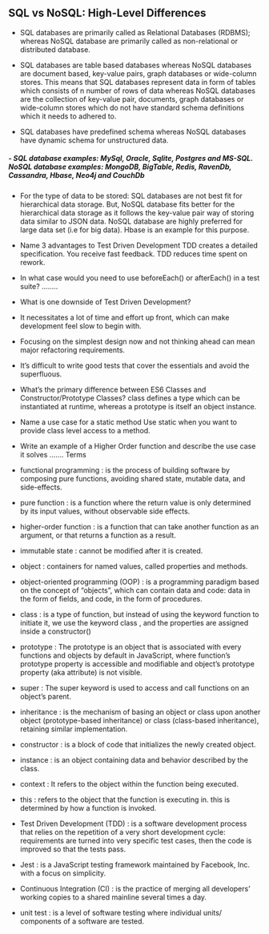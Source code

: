

## SQL vs NoSQL: High-Level Differences

- SQL databases are primarily called as Relational Databases (RDBMS); whereas NoSQL database are primarily called as non-relational or distributed database.

- SQL databases are table based databases whereas NoSQL databases are document based, key-value pairs, graph databases or wide-column stores. This means that SQL databases represent data in form of tables which consists of n number of rows of data whereas NoSQL databases are the collection of key-value pair, documents, graph databases or wide-column stores which do not have standard schema definitions which it needs to adhered to.

- SQL databases have predefined schema whereas NoSQL databases have dynamic schema for unstructured data.

##### - SQL database examples: MySql, Oracle, Sqlite, Postgres and MS-SQL. NoSQL database examples: MongoDB, BigTable, Redis, RavenDb, Cassandra, Hbase, Neo4j and CouchDb

- For the type of data to be stored: SQL databases are not best fit for hierarchical data storage. But, NoSQL database fits better for the hierarchical data storage as it follows the key-value pair way of storing data similar to JSON data. NoSQL database are highly preferred for large data set (i.e for big data). Hbase is an example for this purpose.

- Name 3 advantages to Test Driven Development
TDD creates a detailed specification.
You receive fast feedback.
TDD reduces time spent on rework.

- In what case would you need to use beforeEach() or afterEach() in a test suite?
........

- What is one downside of Test Driven Development?

- It necessitates a lot of time and effort up front, which can make development feel slow to begin with.
- Focusing on the simplest design now and not thinking ahead can mean major refactoring requirements.
- It’s difficult to write good tests that cover the essentials and avoid the superfluous.


- What’s the primary difference between ES6 Classes and Constructor/Prototype Classes?
class defines a type which can be instantiated at runtime, whereas a prototype is itself an object instance.

- Name a use case for a static method
Use static when you want to provide class level access to a method.

- Write an example of a Higher Order function and describe the use case it solves
.......
Terms
- functional programming : is the process of building software by composing pure functions, avoiding shared state, mutable data, and side-effects.

- pure function : is a function where the return value is only determined by its input values, without observable side effects.

- higher-order function : is a function that can take another function as an argument, or that returns a function as a result.

- immutable state : cannot be modified after it is created.

- object : containers for named values, called properties and methods.

- object-oriented programming (OOP) : is a programming paradigm based on the concept of “objects”, which can contain data and code: data in the form of fields, and code, in the form of procedures.

- class : is a type of function, but instead of using the keyword function to initiate it, we use the keyword class , and the properties are assigned inside a constructor()

- prototype : The prototype is an object that is associated with every functions and objects by default in JavaScript, where function’s prototype property is accessible and modifiable and object’s prototype property (aka attribute) is not visible.

- super : The super keyword is used to access and call functions on an object’s parent.

- inheritance : is the mechanism of basing an object or class upon another object (prototype-based inheritance) or class (class-based inheritance), retaining similar implementation.

- constructor : is a block of code that initializes the newly created object.

- instance : is an object containing data and behavior described by the class.

- context : It refers to the object within the function being executed.

- this : refers to the object that the function is executing in. this is determined by how a function is invoked.

- Test Driven Development (TDD) : is a software development process that relies on the repetition of a very short development cycle: requirements are turned into very specific test cases, then the code is improved so that the tests pass.

- Jest : is a JavaScript testing framework maintained by Facebook, Inc. with a focus on simplicity.

- Continuous Integration (CI) : is the practice of merging all developers’ working copies to a shared mainline several times a day.

- unit test : is a level of software testing where individual units/ components of a software are tested.